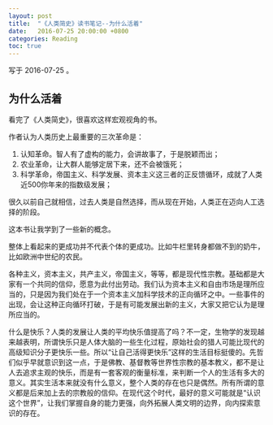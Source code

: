 ```yaml
---
layout: post
title:  "《人类简史》读书笔记--为什么活着"
date:   2016-07-25 20:00:00 +0800
categories: Reading
toc: true
---
```


写于 2016-07-25 。

为什么活着
----

看完了《人类简史》，很喜欢这样宏观视角的书。

作者认为人类历史上最重要的三次革命是：
1. 认知革命。智人有了虚构的能力，会讲故事了，于是脱颖而出；
2. 农业革命，让大群人能够定居下来，还不会被饿死；
3. 科学革命，帝国主义、科学发展、资本主义这三者的正反馈循环，成就了人类近500你年来的指数级发展；

很久以前自己就相信，过去人类是自然选择，而从现在开始，人类正在迈向人工选择的阶段。

这本书让我学到了一些新的概念。

整体上看起来的更成功并不代表个体的更成功。比如牛栏里转身都做不到的奶牛，比如欧洲中世纪的农民。

各种主义，资本主义，共产主义，帝国主义，等等，都是现代性宗教。基础都是大家有一个共同的信仰，愿意为此付出劳动。我们认为资本主义和自由市场是理所应当的，只是因为我们处在于一个资本主义加科学技术的正向循环之中。一些事件的出现，会让这种正向循环打破，于是有可能发展出新的主义，大家又把它认为是理所应当的。

什么是快乐？人类的发展让人类的平均快乐值提高了吗？不一定，生物学的发现越来越表明，所谓快乐只是人体大脑的一些生化过程，原始社会的猎人可能比现代的高级知识分子更快乐一些。所以“让自己活得更快乐”这样的生活目标挺傻的。先哲们似乎早就意识到这一点，于是佛教、基督教等世界性宗教的基本教义，都不是让人去追求主观的快乐，而是有一套客观的衡量标准，来判断一个人的生活有多大的意义。其实生活本来就没有什么意义，整个人类的存在也只是偶然。所有所谓的意义都是后来加上去的宗教般的信仰。在现代这个时代，最好的意义可能就是“认识这个世界”，让我们掌握自身的能力更强，向外拓展人类文明的边界，向内探索意识的存在。
